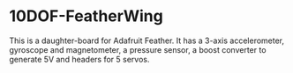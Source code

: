 # 10DOF-FeatherWing
This is a daughter-board for Adafruit Feather. It has a 3-axis accelerometer, gyroscope and magnetometer, a pressure sensor, a boost converter to generate 5V and headers for 5 servos.
